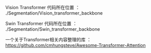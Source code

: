 Vision Transformer 代码所在位置 ： ./Segmentation/Vision_transformer_backbone



Swin Transformer 代码所在位置 ： ./Segmentation/Swin_transformer_backbone



一个关于Transformer相关内容整理的库 ： https://github.com/cmhungsteve/Awesome-Transformer-Attention
